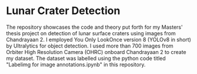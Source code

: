 # Lunar Crater Detection
The repository showcases the code and theory put forth for my Masters' thesis project on detection of lunar surface craters using images from Chandrayaan 2.
I employed You Only LookOnce version 8 (YOLOv8 in short) by Ultralytics for object detection. 
I used more than 700 images from Orbiter High Resolution Camera (OHRC) onboard Chandrayaan 2 to create my dataset. The dataset was labelled using the python code titled "Labelimg for image annotations.ipynb" in this repository.
